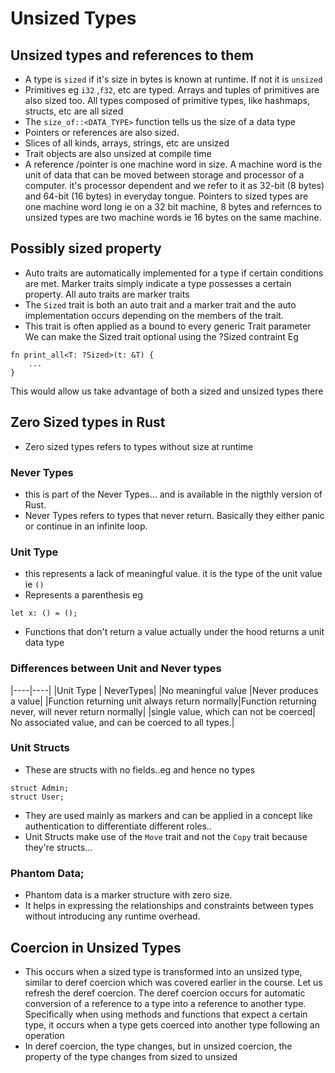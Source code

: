 # Unsized Types

## Unsized types and references to them

* A type is `sized` if it's size in bytes is known at runtime. If not it is `unsized`
* Primitives eg `i32` ,`f32`, etc are typed. Arrays and tuples of primitives are also sized too. All types composed of primitive types, like hashmaps, structs, etc are all sized
* The `size_of::<DATA_TYPE>` function tells us the size of a data type
* Pointers or references are also sized.
*  Slices of all kinds, arrays, strings, etc are unsized
* Trait objects are also unsized at compile time
* A reference /pointer is one machine word in size. A machine word is the unit of data that can be moved between storage and processor of a computer. it's processor dependent and we refer to it as 32-bit (8 bytes) and 64-bit (16 bytes) in everyday tongue. Pointers to sized types are one machine word long ie on a 32 bit machine, 8 bytes and refernces to unsized types are two machine words ie 16 bytes on the same machine.


## Possibly sized property
* Auto traits are automatically implemented for a type if certain conditions are met. Marker traits simply indicate a type possesses a certain property. All auto traits are marker traits
* The `Sized` trait is both an auto trait and a marker trait and the auto implementation occurs depending on the members of the trait.
* This trait is often applied as a bound to every generic Trait parameter
We can make the Sized trait optional using the ?Sized contraint Eg
```
fn print_all<T: ?Sized>(t: &T) {
    ...
}
```
This would allow us take advantage of both a sized and unsized types there


## Zero Sized types in Rust
* Zero sized types refers to types without size at runtime

### Never Types
* this is part of the Never Types... and is available in the nigthly version of Rust.
* Never Types refers to types that never return. Basically they either panic or continue in an infinite loop.

### Unit Type
* this represents a lack of meaningful value. it is the type of the unit value ie `()`
* Represents a parenthesis eg
```
let x: () = ();
```
* Functions that don't return a value actually under the hood returns a unit data type

### Differences between Unit and Never types
|----|----|
|Unit Type | NeverTypes|
|No meaningful value |Never produces a value|
|Function returning unit always return normally|Function returning never, will never return normally|
|single value, which can not be coerced| No associated value, and can be coerced to all types.|

### Unit Structs
* These are structs with no fields..eg and hence no types

```
struct Admin;
struct User;
```
* They are used mainly as markers and can be applied in a concept like authentication to differentiate different roles..
* Unit Structs make use of the `Move` trait and not the `Copy` trait because they're structs...


### Phantom Data;
* Phantom data is a marker structure with zero size.
* It helps in expressing the relationships and constraints between types without introducing any runtime overhead.


## Coercion in Unsized Types

* This occurs when a sized type is transformed into an unsized type, similar to deref coercion which was covered earlier in the course. Let us refresh the deref coercion. The deref coercion occurs for automatic conversion of a reference to a type into a reference to another type. Specifically when using methods and functions that expect a certain type, it occurs when a type gets coerced into another type following an
operation
* In deref coercion, the type changes, but in unsized coercion, the property of the type changes from sized to unsized

